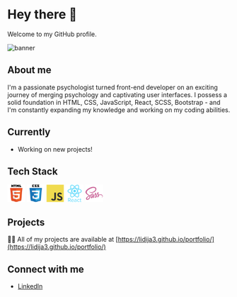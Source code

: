 # Hey there 👋

Welcome to my GitHub profile.

![banner](https://github.com/lidija3/lidija3/assets/122623282/17d22cc7-1356-473e-9318-b6e9e2fec279)

## About me

I'm a passionate psychologist turned front-end developer on an exciting journey of merging psychology and captivating user interfaces. I possess a solid foundation in HTML, CSS, JavaScript, React, SCSS, Bootstrap - and I'm constantly expanding my knowledge and working on my coding abilities.

## Currently

* Working on new projects!

## Tech Stack
<span><img src="https://raw.githubusercontent.com/devicons/devicon/master/icons/html5/html5-original-wordmark.svg" alt="html5" width="40" height="40"/></span>
<span><img src="https://raw.githubusercontent.com/devicons/devicon/master/icons/css3/css3-original-wordmark.svg" alt="css3" width="40" height="40"/></span>
<span><img src="https://raw.githubusercontent.com/devicons/devicon/master/icons/javascript/javascript-original.svg" alt="javascript" width="40" height="40"/></span>
<span><img src="https://raw.githubusercontent.com/devicons/devicon/master/icons/react/react-original-wordmark.svg" alt="react" width="40" height="40"/></span>
<span><img src="https://raw.githubusercontent.com/devicons/devicon/master/icons/sass/sass-original.svg" alt="sass" width="40" height="40"/></span>

## Projects

👨‍💻 All of my projects are available at [https://lidija3.github.io/portfolio/](https://lidija3.github.io/portfolio/)

## Connect with me

* <a href="https://www.linkedin.com/in/lidija-gajšek-starčević-2a0035287/" target="_blank">LinkedIn</a>

